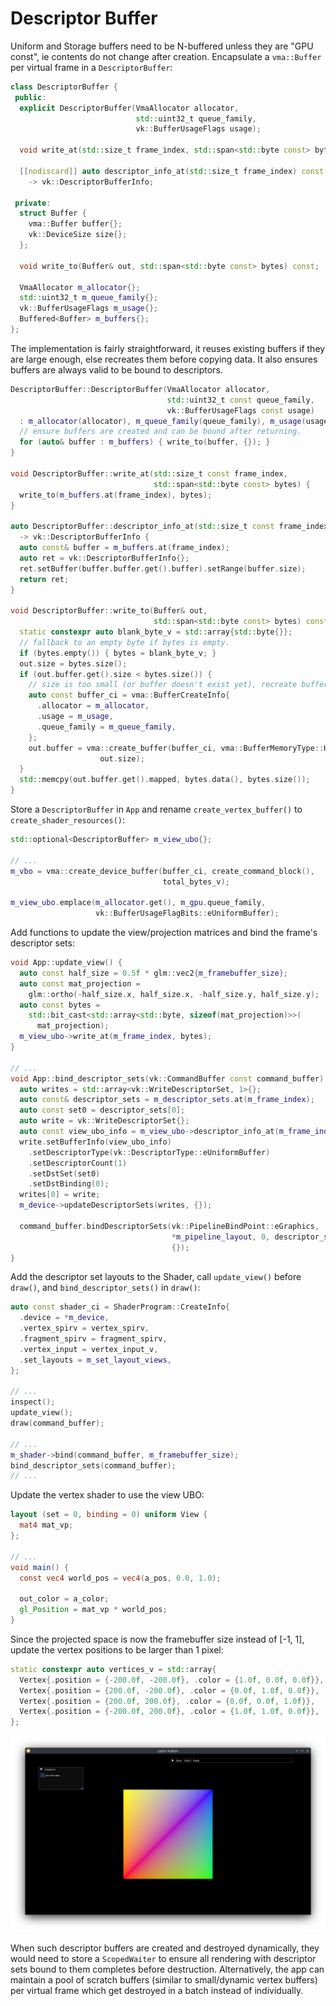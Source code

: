 # Descriptor Buffer

Uniform and Storage buffers need to be N-buffered unless they are "GPU const", ie contents do not change after creation. Encapsulate a `vma::Buffer` per virtual frame in a `DescriptorBuffer`:

```cpp
class DescriptorBuffer {
 public:
  explicit DescriptorBuffer(VmaAllocator allocator,
                            std::uint32_t queue_family,
                            vk::BufferUsageFlags usage);

  void write_at(std::size_t frame_index, std::span<std::byte const> bytes);

  [[nodiscard]] auto descriptor_info_at(std::size_t frame_index) const
    -> vk::DescriptorBufferInfo;

 private:
  struct Buffer {
    vma::Buffer buffer{};
    vk::DeviceSize size{};
  };

  void write_to(Buffer& out, std::span<std::byte const> bytes) const;

  VmaAllocator m_allocator{};
  std::uint32_t m_queue_family{};
  vk::BufferUsageFlags m_usage{};
  Buffered<Buffer> m_buffers{};
};
```

The implementation is fairly straightforward, it reuses existing buffers if they are large enough, else recreates them before copying data. It also ensures buffers are always valid to be bound to descriptors.

```cpp
DescriptorBuffer::DescriptorBuffer(VmaAllocator allocator,
                                   std::uint32_t const queue_family,
                                   vk::BufferUsageFlags const usage)
  : m_allocator(allocator), m_queue_family(queue_family), m_usage(usage) {
  // ensure buffers are created and can be bound after returning.
  for (auto& buffer : m_buffers) { write_to(buffer, {}); }
}

void DescriptorBuffer::write_at(std::size_t const frame_index,
                                std::span<std::byte const> bytes) {
  write_to(m_buffers.at(frame_index), bytes);
}

auto DescriptorBuffer::descriptor_info_at(std::size_t const frame_index) const
  -> vk::DescriptorBufferInfo {
  auto const& buffer = m_buffers.at(frame_index);
  auto ret = vk::DescriptorBufferInfo{};
  ret.setBuffer(buffer.buffer.get().buffer).setRange(buffer.size);
  return ret;
}

void DescriptorBuffer::write_to(Buffer& out,
                                std::span<std::byte const> bytes) const {
  static constexpr auto blank_byte_v = std::array{std::byte{}};
  // fallback to an empty byte if bytes is empty.
  if (bytes.empty()) { bytes = blank_byte_v; }
  out.size = bytes.size();
  if (out.buffer.get().size < bytes.size()) {
    // size is too small (or buffer doesn't exist yet), recreate buffer.
    auto const buffer_ci = vma::BufferCreateInfo{
      .allocator = m_allocator,
      .usage = m_usage,
      .queue_family = m_queue_family,
    };
    out.buffer = vma::create_buffer(buffer_ci, vma::BufferMemoryType::Host,
                    out.size);
  }
  std::memcpy(out.buffer.get().mapped, bytes.data(), bytes.size());
}
```

Store a `DescriptorBuffer` in `App` and rename `create_vertex_buffer()` to `create_shader_resources()`:

```cpp
std::optional<DescriptorBuffer> m_view_ubo{};

// ...
m_vbo = vma::create_device_buffer(buffer_ci, create_command_block(),
                                  total_bytes_v);

m_view_ubo.emplace(m_allocator.get(), m_gpu.queue_family,
                   vk::BufferUsageFlagBits::eUniformBuffer);
```

Add functions to update the view/projection matrices and bind the frame's descriptor sets:

```cpp
void App::update_view() {
  auto const half_size = 0.5f * glm::vec2{m_framebuffer_size};
  auto const mat_projection =
    glm::ortho(-half_size.x, half_size.x, -half_size.y, half_size.y);
  auto const bytes =
    std::bit_cast<std::array<std::byte, sizeof(mat_projection)>>(
      mat_projection);
  m_view_ubo->write_at(m_frame_index, bytes);
}

// ...
void App::bind_descriptor_sets(vk::CommandBuffer const command_buffer) const {
  auto writes = std::array<vk::WriteDescriptorSet, 1>{};
  auto const& descriptor_sets = m_descriptor_sets.at(m_frame_index);
  auto const set0 = descriptor_sets[0];
  auto write = vk::WriteDescriptorSet{};
  auto const view_ubo_info = m_view_ubo->descriptor_info_at(m_frame_index);
  write.setBufferInfo(view_ubo_info)
    .setDescriptorType(vk::DescriptorType::eUniformBuffer)
    .setDescriptorCount(1)
    .setDstSet(set0)
    .setDstBinding(0);
  writes[0] = write;
  m_device->updateDescriptorSets(writes, {});

  command_buffer.bindDescriptorSets(vk::PipelineBindPoint::eGraphics,
                                    *m_pipeline_layout, 0, descriptor_sets,
                                    {});
}
```

Add the descriptor set layouts to the Shader, call `update_view()` before `draw()`, and `bind_descriptor_sets()` in `draw()`:

```cpp
auto const shader_ci = ShaderProgram::CreateInfo{
  .device = *m_device,
  .vertex_spirv = vertex_spirv,
  .fragment_spirv = fragment_spirv,
  .vertex_input = vertex_input_v,
  .set_layouts = m_set_layout_views,
};

// ...
inspect();
update_view();
draw(command_buffer);

// ...
m_shader->bind(command_buffer, m_framebuffer_size);
bind_descriptor_sets(command_buffer);
// ...
```

Update the vertex shader to use the view UBO:

```glsl
layout (set = 0, binding = 0) uniform View {
  mat4 mat_vp;
};

// ...
void main() {
  const vec4 world_pos = vec4(a_pos, 0.0, 1.0);

  out_color = a_color;
  gl_Position = mat_vp * world_pos;
}
```

Since the projected space is now the framebuffer size instead of [-1, 1], update the vertex positions to be larger than 1 pixel:

```cpp
static constexpr auto vertices_v = std::array{
  Vertex{.position = {-200.0f, -200.0f}, .color = {1.0f, 0.0f, 0.0f}},
  Vertex{.position = {200.0f, -200.0f}, .color = {0.0f, 1.0f, 0.0f}},
  Vertex{.position = {200.0f, 200.0f}, .color = {0.0f, 0.0f, 1.0f}},
  Vertex{.position = {-200.0f, 200.0f}, .color = {1.0f, 1.0f, 0.0f}},
};
```

![View UBO](./view_ubo.png)

When such descriptor buffers are created and destroyed dynamically, they would need to store a `ScopedWaiter` to ensure all rendering with descriptor sets bound to them completes before destruction. Alternatively, the app can maintain a pool of scratch buffers (similar to small/dynamic vertex buffers) per virtual frame which get destroyed in a batch instead of individually.
